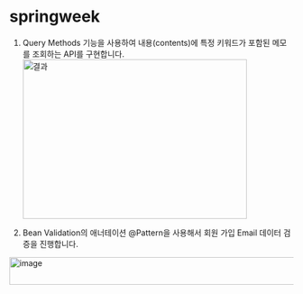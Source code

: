 # springweek
1. Query Methods 기능을 사용하여 내용(contents)에 특정 키워드가 포함된 메모를 조회하는 API를 구현합니다.<img width="397" height="283" alt="결과" src="https://github.com/user-attachments/assets/1e6f458f-6047-41b4-86aa-55e78b95f287" />

2. Bean Validation의 애너테이션 @Pattern을 사용해서 회원 가입 Email 데이터 검증을 진행합니다.
<img width="556" height="49" alt="image" src="https://github.com/user-attachments/assets/871f9756-21a9-40c2-b5d0-0c5510df43d3" />

